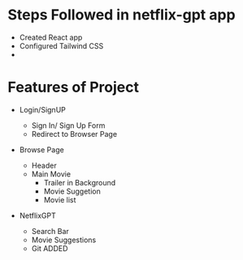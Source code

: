 # Steps Followed in netflix-gpt app
- Created React app 
- Configured Tailwind CSS
- 


# Features of Project

- Login/SignUP
    - Sign In/ Sign Up Form
    - Redirect to Browser Page

- Browse Page
    - Header
    - Main Movie
        - Trailer in Background
        - Movie Suggetion
        - Movie list

- NetflixGPT
    - Search Bar
    - Movie Suggestions
    - Git ADDED
